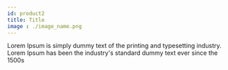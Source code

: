```yaml
---
id: product2
title: Title
image : ./image_name.png
---
```

Lorem Ipsum is simply dummy text of the printing and typesetting industry. Lorem Ipsum has been the industry's standard dummy text ever since the 1500s
